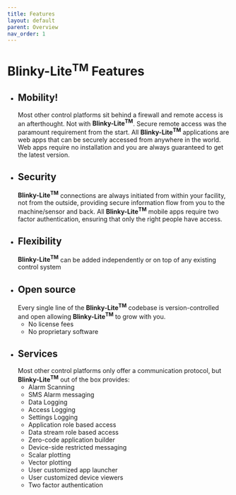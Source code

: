 ```yaml
---
title: Features
layout: default
parent: Overview
nav_order: 1
---
```

# Blinky-Lite<sup>TM</sup> Features
- ## Mobility!
  Most other control platforms sit behind a firewall and remote access is an afterthought. Not with **Blinky-Lite<sup>TM</sup>**. Secure remote access was the paramount requirement from the start. All **Blinky-Lite<sup>TM</sup>** applications are web apps that can be securely accessed from anywhere in the world. Web apps require no installation and you are always guaranteed to get the latest version. 
- ## Security
  **Blinky-Lite<sup>TM</sup>** connections are always initiated from within your facility, not from the outside, providing secure information flow from you to the machine/sensor and back. All **Blinky-Lite<sup>TM</sup>** mobile apps require two factor authentication, ensuring that only the right people have access.
- ## Flexibility
  **Blinky-Lite<sup>TM</sup>** can be added independently or on top of any existing control system
- ## Open source
  Every single line of the **Blinky-Lite<sup>TM</sup>** codebase is version-controlled and open allowing  **Blinky-Lite<sup>TM</sup>** to grow with you.
    - No license fees
    - No proprietary software  
- ## Services
  Most other control platforms only offer a communication protocol, but **Blinky-Lite<sup>TM</sup>** out of the box provides:
  - Alarm Scanning
  - SMS Alarm messaging
  - Data Logging
  - Access Logging
  - Settings Logging
  - Application role based access
  - Data stream role based access
  - Zero-code application builder
  - Device-side restricted messaging
  - Scalar plotting
  - Vector plotting
  - User customized app launcher
  - User customized device viewers
  - Two factor authentication

    
